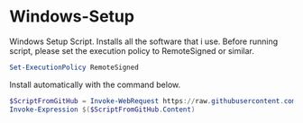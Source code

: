 # Windows-Setup

Windows Setup Script. Installs all the software that i use.
Before running script, please set the execution policy to RemoteSigned or similar.


```ps1
Set-ExecutionPolicy RemoteSigned
```

Install automatically with the command below.

```ps1
$ScriptFromGitHub = Invoke-WebRequest https://raw.githubusercontent.com/MagnusMat/Windows-Setup/main/Windows%20Install.ps1?token=GHSAT0AAAAAABXGVPFSN7EL2XNVO7B6HS5QYXIJKMQ
Invoke-Expression $($ScriptFromGitHub.Content)
```
